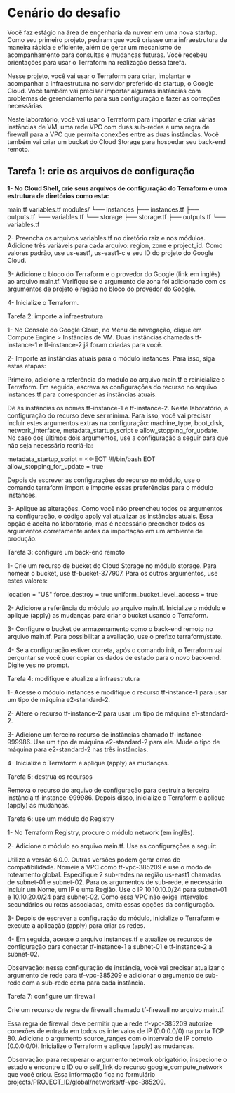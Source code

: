 # Cenário do desafio

Você faz estágio na área de engenharia da nuvem em uma nova startup.
Como seu primeiro projeto, pediram que você criasse uma infraestrutura
de maneira rápida e eficiente, além de gerar um mecanismo de acompanhamento
para consultas e mudanças futuras. Você recebeu orientações para usar o 
Terraform na realização dessa tarefa.

Nesse projeto, você vai usar o Terraform para criar, implantar e acompanhar
a infraestrutura no servidor preferido da startup, o Google Cloud. Você também
vai precisar importar algumas instâncias com problemas de gerenciamento para
sua configuração e fazer as correções necessárias.

Neste laboratório, você vai usar o Terraform para importar e criar várias
instâncias de VM, uma rede VPC com duas sub-redes e uma regra de firewall
para a VPC que permita conexões entre as duas instâncias. Você também vai
criar um bucket do Cloud Storage para hospedar seu back-end remoto.

## Tarefa 1: crie os arquivos de configuração

**1- No Cloud Shell, crie seus arquivos de configuração do Terraform e uma estrutura de diretórios como esta:**

main.tf
variables.tf
modules/
└── instances
    ├── instances.tf
    ├── outputs.tf
    └── variables.tf
└── storage
    ├── storage.tf
    ├── outputs.tf
    └── variables.tf

2- Preencha os arquivos variables.tf no diretório raiz e nos módulos.
Adicione três variáveis para cada arquivo: region, zone e project_id.
Como valores padrão, use us-east1, us-east1-c e seu ID do projeto do Google Cloud.

3- Adicione o bloco do Terraform e o provedor do Google (link em inglês) ao arquivo main.tf.
Verifique se o argumento de zona foi adicionado com os argumentos de projeto e região no bloco do provedor do Google.

4- Inicialize o Terraform.

Tarefa 2: importe a infraestrutura

1- No Console do Google Cloud, no Menu de navegação, clique em Compute Engine > Instâncias de VM.
Duas instâncias chamadas tf-instance-1 e tf-instance-2 já foram criadas para você.

2- Importe as instâncias atuais para o módulo instances. Para isso, siga estas etapas:

Primeiro, adicione a referência do módulo ao arquivo main.tf e reinicialize o Terraform.
Em seguida, escreva as configurações do recurso no arquivo instances.tf para corresponder às instâncias atuais.

Dê às instâncias os nomes tf-instance-1 e tf-instance-2.
Neste laboratório, a configuração do recurso deve ser mínima.
Para isso, você vai precisar incluir estes argumentos extras na configuração:
machine_type, boot_disk, network_interface, metadata_startup_script e allow_stopping_for_update.
No caso dos últimos dois argumentos, use a configuração a seguir para que não seja necessário recriá-la:

metadata_startup_script = <<-EOT
        #!/bin/bash
    EOT
allow_stopping_for_update = true

Depois de escrever as configurações do recurso no módulo, 
use o comando terraform import e importe essas preferências para o módulo instances.

3- Aplique as alterações. Como você não preencheu todos os argumentos na configuração, 
o código apply vai atualizar as instâncias atuais. Essa opção é aceita no laboratório, 
mas é necessário preencher todos os argumentos corretamente antes da importação em um ambiente de produção.

Tarefa 3: configure um back-end remoto

1- Crie um recurso de bucket do Cloud Storage no módulo storage.
Para nomear o bucket, use tf-bucket-377907.
Para os outros argumentos, use estes valores:

location = "US"
force_destroy = true
uniform_bucket_level_access = true

2- Adicione a referência do módulo ao arquivo main.tf.
Inicialize o módulo e aplique (apply) as mudanças para criar o bucket usando o Terraform.

3- Configure o bucket de armazenamento como o back-end remoto no arquivo main.tf.
Para possibilitar a avaliação, use o prefixo terraform/state.

4- Se a configuração estiver correta, após o comando init, 
o Terraform vai perguntar se você quer copiar os dados de estado para o novo back-end.
Digite yes no prompt.

Tarefa 4: modifique e atualize a infraestrutura

1- Acesse o módulo instances e modifique o recurso tf-instance-1 para usar um tipo de máquina e2-standard-2.

2- Altere o recurso tf-instance-2 para usar um tipo de máquina e1-standard-2.

3- Adicione um terceiro recurso de instâncias chamado tf-instance-999986. Use um tipo de máquina e2-standard-2 para ele. Mude o tipo de máquina para e2-standard-2 nas três instâncias.

4- Inicialize o Terraform e aplique (apply) as mudanças.

Tarefa 5: destrua os recursos

Remova o recurso do arquivo de configuração para destruir a terceira instância tf-instance-999986.
Depois disso, inicialize o Terraform e aplique (apply) as mudanças.

Tarefa 6: use um módulo do Registry

1- No Terraform Registry, procure o módulo network (em inglês).

2- Adicione o módulo ao arquivo main.tf. Use as configurações a seguir:

Utilize a versão 6.0.0. Outras versões podem gerar erros de compatibilidade.
Nomeie a VPC como tf-vpc-385209 e use o modo de roteamento global.
Especifique 2 sub-redes na região us-east1 chamadas de subnet-01 e subnet-02. Para os argumentos de sub-rede, é necessário incluir um Nome, um IP e uma Região.
Use o IP 10.10.10.0/24 para subnet-01 e 10.10.20.0/24 para subnet-02.
Como essa VPC não exige intervalos secundários ou rotas associadas, omita essas opções da configuração.

3- Depois de escrever a configuração do módulo, inicialize o Terraform e execute a aplicação (apply) para criar as redes.

4- Em seguida, acesse o arquivo instances.tf e atualize os recursos de configuração para conectar tf-instance-1 a subnet-01 e tf-instance-2 a subnet-02.

Observação: nessa configuração de instância, você vai precisar atualizar o argumento de rede para tf-vpc-385209 e adicionar o argumento de sub-rede com a sub-rede certa para cada instância.

Tarefa 7: configure um firewall

Crie um recurso de regra de firewall chamado tf-firewall no arquivo main.tf.

Essa regra de firewall deve permitir que a rede tf-vpc-385209 autorize conexões de entrada em todos os intervalos de IP (0.0.0.0/0) na porta TCP 80.
Adicione o argumento source_ranges com o intervalo de IP correto (0.0.0.0/0).
Inicialize o Terraform e aplique (apply) as mudanças.

Observação: para recuperar o argumento network obrigatório, 
inspecione o estado e encontre o ID ou o self_link do recurso google_compute_network que você criou.
Essa informação fica no formulário projects/PROJECT_ID/global/networks/tf-vpc-385209.
